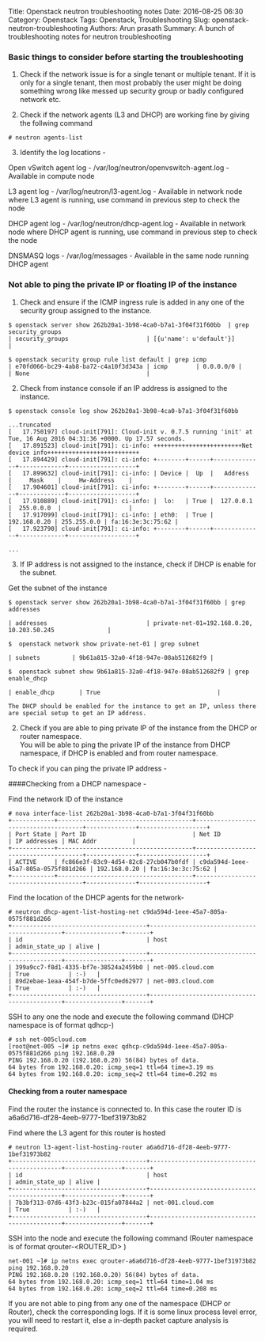 Title: Openstack neutron troubleshooting notes
Date: 2016-08-25 06:30
Category: Openstack
Tags: Openstack, Troubleshooting
Slug: openstack-neutron-troubleshooting
Authors: Arun prasath
Summary: A bunch of troubleshooting notes for neutron troubleshooting

### Basic things to consider before starting the troubleshooting

1) Check if the network issue is for a single tenant or multiple tenant. If it is only for a single tenant, then most probably the user might be doing something wrong like messed up security group or badly configured network etc. 

2) Check if the network agents (L3 and DHCP) are working fine by giving the follwing command

```
# neutron agents-list
```

3) Identify the log locations -

Open vSwitch agent log - /var/log/neutron/openvswitch-agent.log - Available in compute node 

L3 agent log - /var/log/neutron/l3-agent.log - Available in network node where L3 agent is running, use command in previous step to check the node

DHCP agent log - /var/log/neutron/dhcp-agent.log - Available in network node where DHCP agent is running, use command in previous step to check the node

DNSMASQ logs - /var/log/messages - Available in the same node running DHCP agent

### Not able to ping the private IP or floating IP of the instance

1) Check and ensure if the ICMP ingress rule is added in any one of the security group assigned to the instance.

```
$ openstack server show 262b20a1-3b98-4ca0-b7a1-3f04f31f60bb  | grep security_groups
| security_groups                      | [{u'name': u'default'}]                                  |

$ openstack security group rule list default | grep icmp 
| e70fd066-bc29-4ab8-ba72-c4a10f3d343a | icmp        | 0.0.0.0/0 |            | None                                 |
```

2) Check from instance console if an IP address is assigned to the instance. 

```
$ openstack console log show 262b20a1-3b98-4ca0-b7a1-3f04f31f60bb

...truncated
[   17.750197] cloud-init[791]: Cloud-init v. 0.7.5 running 'init' at Tue, 16 Aug 2016 04:31:36 +0000. Up 17.57 seconds.
[   17.891523] cloud-init[791]: ci-info: +++++++++++++++++++++++++Net device info++++++++++++++++++++++++++
[   17.894429] cloud-init[791]: ci-info: +--------+------+--------------+-------------+-------------------+
[   17.899632] cloud-init[791]: ci-info: | Device |  Up  |   Address    |     Mask    |     Hw-Address    |
[   17.904601] cloud-init[791]: ci-info: +--------+------+--------------+-------------+-------------------+
[   17.910889] cloud-init[791]: ci-info: |  lo:   | True |  127.0.0.1   |  255.0.0.0  |         .         |
[   17.917099] cloud-init[791]: ci-info: | eth0:  | True | 192.168.0.20 | 255.255.0.0 | fa:16:3e:3c:75:62 |
[   17.923790] cloud-init[791]: ci-info: +--------+------+--------------+-------------+-------------------+

...
```

3) If IP address is not assigned to the instance, check if DHCP is enable for the subnet. 

Get the subnet of the instance

```
$ openstack server show 262b20a1-3b98-4ca0-b7a1-3f04f31f60bb | grep addresses

| addresses                            | private-net-01=192.168.0.20, 10.203.50.245               |

$  openstack network show private-net-01 | grep subnet

| subnets         | 9b61a815-32a0-4f18-947e-08ab512682f9 |

$  openstack subnet show 9b61a815-32a0-4f18-947e-08ab512682f9 | grep enable_dhcp

| enable_dhcp       | True                                 |

The DHCP should be enabled for the instance to get an IP, unless there are special setup to get an IP address.
```

2) Check if you are able to ping private IP of the instance from the DHCP or router namespace.	
You will be able to ping the private IP of the instance from DHCP namespace, if DHCP is enabled and from router namespace. 

To check if you can ping the private IP address -

####Checking from a DHCP namespace -

Find the network ID of the instance
```
# nova interface-list 262b20a1-3b98-4ca0-b7a1-3f04f31f60bb
+------------+--------------------------------------+--------------------------------------+--------------+-------------------+
| Port State | Port ID                              | Net ID                               | IP addresses | MAC Addr          |
+------------+--------------------------------------+--------------------------------------+--------------+-------------------+
| ACTIVE     | fc866e3f-83c9-4d54-82c8-27cb047b0fdf | c9da594d-1eee-45a7-805a-0575f881d266 | 192.168.0.20 | fa:16:3e:3c:75:62 |
+------------+--------------------------------------+--------------------------------------+--------------+-------------------+
```

Find the location of the DHCP agents for the network-
```
# neutron dhcp-agent-list-hosting-net c9da594d-1eee-45a7-805a-0575f881d266
+--------------------------------------+---------------------------------------------+----------------+-------+
| id                                   | host                                        | admin_state_up | alive |
+--------------------------------------+---------------------------------------------+----------------+-------+
| 399a9cc7-f8d1-4335-bf7e-38524a2459b0 | net-005.cloud.com                           | True           | :-)   |
| 89d2ebae-1eaa-454f-b7de-5ffc0ed62977 | net-003.cloud.com                           | True           | :-)   |
+--------------------------------------+---------------------------------------------+----------------+-------+
```
SSH to any one the node and execute the following command
(DHCP namespace is of format qdhcp-<NET-ID>)
```
# ssh net-005cloud.com
[root@net-005 ~]# ip netns exec qdhcp-c9da594d-1eee-45a7-805a-0575f881d266 ping 192.168.0.20
PING 192.168.0.20 (192.168.0.20) 56(84) bytes of data.
64 bytes from 192.168.0.20: icmp_seq=1 ttl=64 time=3.19 ms
64 bytes from 192.168.0.20: icmp_seq=2 ttl=64 time=0.292 ms
```

#### Checking from a router namespace

Find the router the instance is connected to. In this case the router ID is a6a6d716-df28-4eeb-9777-1bef31973b82

Find where the L3 agent for this router is hosted

```
# neutron l3-agent-list-hosting-router a6a6d716-df28-4eeb-9777-1bef31973b82
+--------------------------------------+---------------------------------------------+----------------+-------+
| id                                   | host                                        | admin_state_up | alive |
+--------------------------------------+---------------------------------------------+----------------+-------+
| 7b3bf313-07d6-43f3-b23c-015fa07844a2 | net-001.cloud.com                           | True           | :-)   |
+--------------------------------------+---------------------------------------------+----------------+-------+
```
SSH into the node and execute the following command
(Router namespace is of format qrouter-<ROUTER_ID> )

```
net-001 ~]# ip netns exec qrouter-a6a6d716-df28-4eeb-9777-1bef31973b82 ping 192.168.0.20
PING 192.168.0.20 (192.168.0.20) 56(84) bytes of data.
64 bytes from 192.168.0.20: icmp_seq=1 ttl=64 time=1.04 ms
64 bytes from 192.168.0.20: icmp_seq=2 ttl=64 time=0.208 ms

```
If you are not able to ping from any one of the namespace (DHCP or Router), check the corresponding logs. If it is some linux process level error, you will need to restart it, else a in-depth packet capture analysis is required. 






